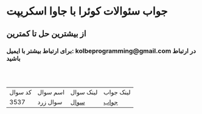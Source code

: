 <h1>جواب سئوالات کوئرا با جاوا اسکریپت</h1>
<h2>از بیشترین حل تا کمترین</h2>
<h3>برای ارتباط بیشتر با ایمیل: kolbeprogramming@gmail.com در ارتباط باشید</h3>
<br>
<br>
<table>
  <tr>
    <td>کد سوال</td>
    <td>اسم سوال</td>
    <td>لینک سوال</td>
    <td>لینک جواب</td>
  </tr>
  <tr>
    <td>
      3537
    </td>
    <td>
      سوال زرد
    </td>
    <td><a href="https://quera.org/problemset/3537">سوال</a></td>
    <td><a href="https://github.com/Mehr-code/Quera-js-answers/tree/main/SRC">جواب</a></td>
  </tr>
</table>
